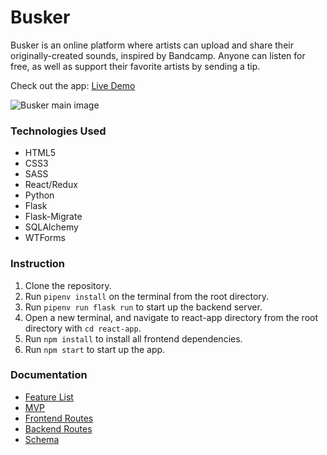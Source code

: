 # Busker

Busker is an online platform where artists can upload and share their originally-created sounds, inspired by Bandcamp. Anyone can listen for free, as well as support their favorite artists by sending a tip.

Check out the app: <a href="https://busker-app.herokuapp.com/" target="_blank">Live Demo</a>

<img src="https://app-project-assets.s3.us-east-1.amazonaws.com/busker.png?response-content-disposition=inline&X-Amz-Security-Token=IQoJb3JpZ2luX2VjEE4aCXVzLWVhc3QtMSJHMEUCIQCcp7CbnCVwYDiRiOgHwz5MRWlvssc%2FCVmlawK1ZTRvVAIgUnkdtBbZGqLgOS1mColTWgMU1cg697kWnAWbBLMcmZsq9gIIFxAAGgwxODMyMDE2NjY3NDMiDHRu1VTjPjRwUGvikyrTAkjZc9j3Xoz3SxFktOlL9OLKgNJ1%2FtInznu3Hns6NPTHuvcjilqHIKTtmCV9DLxmxdpOwZvvkFnNraYDLIf3xDDCnNkc1WYjLKpeXvBzsyK26RlIT3PB9rr8AtmBHiFo26N9WiBbkrvHGq1pRPEtEsHaXrdqWdFTYzYplbsMOdYGAzhdLcP3n0PNmx11k%2BjqQf0JQ4FXTRbWWmbbp53jvW2M%2B7QOwd3aKco68L6GDEqD5NyUrvKhQLkymQ6YO1OL4PDIA4DvE4N2m%2Fx5KeolZhxs68m0dp%2FRbZha%2BF1BRsPcsq5f7uv4tB6AxJ0FvUq7KXLYYtAJJLX1DsCmcv3V8hw7whDTD8VRj%2BdD1z1hhgSrdLwD8TnGcQaJgZKYXnR%2BvJxcobOBLrQWnqaRXdx9w%2FUNgIuPIFib%2FS1olQLV6%2FzibkrpX%2BvEmtpdCgp0EH9w4N8SCDCW0NH%2FBTqzAh08uIsN4wSq3ngD5AcUqom1aYAyFjLJ1wHLVpvgcr%2BUjQQqiWKEeyrqhH0U743znzQdIvyABSSW%2FY45ycHhLXr1RhViv6ur49Mfr6QO6OxYo%2B6rk7NXAGmWSNkfLQfqlytbc2jTZGoxS1z3ugQJIjA4NCNBxfQvJ0nUk5R5ZX4SRsKZa5s5vtDdhoRmyuiux%2FBFQpgafpVnLGikjsmHRrGbsa3y0WQNb2g%2BLxUNfl2a%2F9zWPZ2djPkihet17vAxcdmSNrXvJyRg8HaPEKWssus4IWqca2h%2BqinCFL4lUa4zVVS7skYcR7G8%2FrBn1kgrFBrwbmWMjev7Cowjl0OUTZ9JTOw3Eu3cQzJPlpdCyrbwp%2BjklybiOXAXWBiPactiAik0recCE%2BBZHtS91mBmyXRFl2o%3D&X-Amz-Algorithm=AWS4-HMAC-SHA256&X-Amz-Date=20210105T144955Z&X-Amz-SignedHeaders=host&X-Amz-Expires=300&X-Amz-Credential=ASIASVJ5LS23VUPCYGJH%2F20210105%2Fus-east-1%2Fs3%2Faws4_request&X-Amz-Signature=14b48aac56eeede305ed164ab36d4abaf9cd07f2c06af0b353f2a5b96e91efee" alt="Busker main image">

### Technologies Used

* HTML5
* CSS3
* SASS
* React/Redux
* Python
* Flask
* Flask-Migrate
* SQLAlchemy
* WTForms

### Instruction

1. Clone the repository.
2. Run `pipenv install` on the terminal from the root directory.
3. Run `pipenv run flask run` to start up the backend server.
4. Open a new terminal, and navigate to react-app directory from the root directory with `cd react-app`.
5. Run `npm install` to install all frontend dependencies.
6. Run `npm start` to start up the app.

### Documentation

* [Feature List](/documentation/featureList.md)
* [MVP](/documentation/MVP.md)
* [Frontend Routes](/documentation/frontendRoutes.md)
* [Backend Routes](/documentation/backendRoutes.md)
* [Schema](/documentation/db_schema_busker.pdf)
